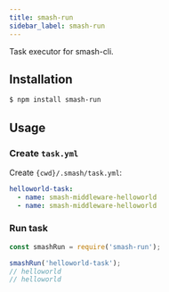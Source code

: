 ```yaml
---
title: smash-run
sidebar_label: smash-run
---
```


Task executor for smash-cli.

## Installation

```bash
$ npm install smash-run
```

## Usage

### Create `task.yml`

Create `{cwd}/.smash/task.yml`:

```yaml
helloworld-task:
  - name: smash-middleware-helloworld
  - name: smash-middleware-helloworld
```

### Run task

```javascript
const smashRun = require('smash-run');

smashRun('helloworld-task');
// helloworld
// helloworld
```
